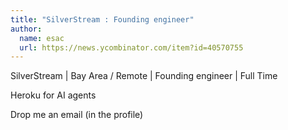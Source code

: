 ```yaml
---
title: "SilverStream : Founding engineer"
author:
  name: esac
  url: https://news.ycombinator.com/item?id=40570755
---
```

SilverStream | Bay Area &#x2F; Remote | Founding engineer | Full Time

Heroku for AI agents

Drop me an email (in the profile)
